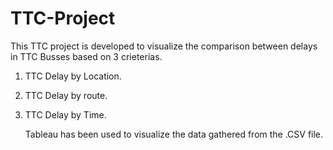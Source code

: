 # TTC-Project
This TTC project is developed to visualize the comparison between delays in TTC Busses based on 3 crieterias.
1. TTC Delay by Location.
2. TTC Delay by route.
3. TTC Delay by Time.

   Tableau has been used to visualize the data gathered from the .CSV file.


